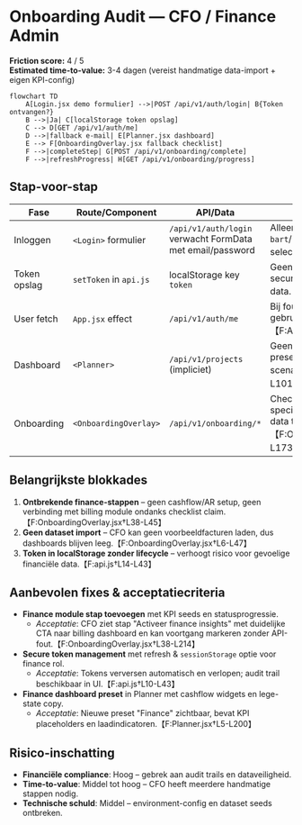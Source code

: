# Onboarding Audit — CFO / Finance Admin

**Friction score:** 4 / 5  
**Estimated time-to-value:** 3-4 dagen (vereist handmatige data-import + eigen KPI-config)

```mermaid
flowchart TD
    A[Login.jsx demo formulier] -->|POST /api/v1/auth/login| B{Token ontvangen?}
    B -->|Ja| C[localStorage token opslag]
    C --> D[GET /api/v1/auth/me]
    D -->|fallback e-mail| E[Planner.jsx dashboard]
    E --> F[OnboardingOverlay.jsx fallback checklist]
    F -->|completeStep| G[POST /api/v1/onboarding/complete]
    F -->|refreshProgress| H[GET /api/v1/onboarding/progress]
```

## Stap-voor-stap
| Fase | Route/Component | API/Data | Notities |
| --- | --- | --- | --- |
| Inloggen | `<Login>` formulier | `/api/v1/auth/login` verwacht FormData met email/password | Alleen demo users `bart`/`rentguy`; geen finance-rol selectie.【F:Login.jsx†L6-L37】 |
| Token opslag | `setToken` in `api.js` | localStorage key `token` | Geen expiratie/refresh; securityrisico voor finance data.【F:api.js†L14-L43】 |
| User fetch | `App.jsx` effect | `/api/v1/auth/me` | Bij fout wordt fallback e-mail gebruikt; geen rol-info.【F:App.jsx†L32-L46】 |
| Dashboard | `<Planner>` | `/api/v1/projects` (impliciet) | Geen finance KPI’s; persona presets bevatten geen CFO scenario.【F:Planner.jsx†L5-L101】 |
| Onboarding | `<OnboardingOverlay>` | `/api/v1/onboarding/*` | Checklist bevat geen finance specifieke stappen; fallback data toont generieke tekst.【F:OnboardingOverlay.jsx†L6-L173】 |

## Belangrijkste blokkades
1. **Ontbrekende finance-stappen** – geen cashflow/AR setup, geen verbinding met billing module ondanks checklist claim.【F:OnboardingOverlay.jsx†L38-L45】
2. **Geen dataset import** – CFO kan geen voorbeeldfacturen laden, dus dashboards blijven leeg.【F:OnboardingOverlay.jsx†L6-L47】
3. **Token in localStorage zonder lifecycle** – verhoogt risico voor gevoelige financiële data.【F:api.js†L14-L43】

## Aanbevolen fixes & acceptatiecriteria
- **Finance module stap toevoegen** met KPI seeds en statusprogressie.
  - *Acceptatie*: CFO ziet stap "Activeer finance insights" met duidelijke CTA naar billing dashboard en kan voortgang markeren zonder API-fout.【F:OnboardingOverlay.jsx†L38-L214】
- **Secure token management** met refresh & `sessionStorage` optie voor finance rol.
  - *Acceptatie*: Tokens verversen automatisch en verlopen; audit trail beschikbaar in UI.【F:api.js†L10-L43】
- **Finance dashboard preset** in Planner met cashflow widgets en lege-state copy.
  - *Acceptatie*: Nieuwe preset "Finance" zichtbaar, bevat KPI placeholders en laadindicatoren.【F:Planner.jsx†L5-L200】

## Risico-inschatting
- **Financiële compliance**: Hoog – gebrek aan audit trails en dataveiligheid.
- **Time-to-value**: Middel tot hoog – CFO heeft meerdere handmatige stappen nodig.
- **Technische schuld**: Middel – environment-config en dataset seeds ontbreken.

